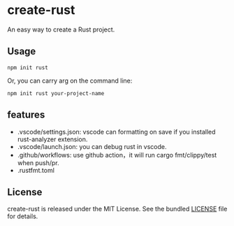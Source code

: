 # create-rust
An easy way to create a Rust project.
## Usage

```
npm init rust
```

Or, you can carry arg on the command line:
```
npm init rust your-project-name
```

## features
- .vscode/settings.json: 
vscode can formatting on save if you installed rust-analyzer extension.
- .vscode/launch.json: 
you can debug rust in vscode.
- .github/workflows: 
use github action，it will run cargo fmt/clippy/test when push/pr.
- .rustfmt.toml

## License

create-rust is released under the MIT License. See the bundled
[LICENSE](./LICENSE) file for details.